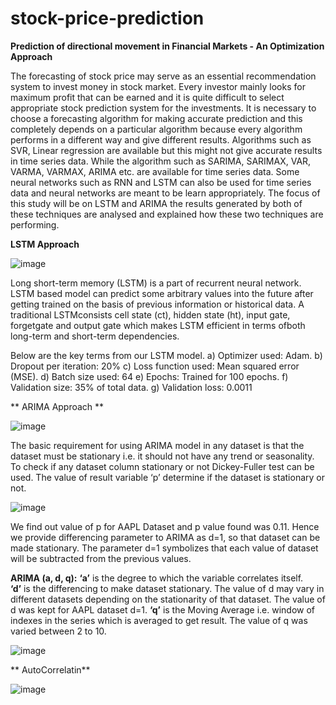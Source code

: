 # stock-price-prediction  

**Prediction of directional movement in Financial Markets - An Optimization Approach**

The forecasting of stock price may serve as an essential recommendation system to invest money in stock market. Every investor mainly looks for maximum profit that can be earned and it is quite difficult to select appropriate stock prediction system for the investments. It is necessary to choose a forecasting algorithm for making accurate prediction and this completely depends on a particular algorithm because every algorithm performs in a different way and give different results. Algorithms such as SVR, Linear regression are available but this might not give accurate results in time series data. While the algorithm such as SARIMA, SARIMAX, VAR, VARMA, VARMAX, ARIMA etc. are available for time series data. Some neural networks such as RNN and LSTM can also be used for time series data and neural networks are meant to be learn appropriately. The focus of this study will be on LSTM and ARIMA the results generated by both of these techniques are analysed and explained how these two techniques are performing.

**LSTM Approach**


![image](https://user-images.githubusercontent.com/61080527/147283022-eb3d73b0-e793-4452-b01d-8a9598a4c929.png)

Long short-term memory (LSTM) is a part of recurrent neural network. LSTM based model can predict some arbitrary values into the future after getting trained on the basis of previous information or historical data. A traditional LSTMconsists cell state (ct), hidden state (ht), input gate, forgetgate and output gate which makes LSTM efficient in terms ofboth long-term and short-term dependencies.

Below are the key terms from our LSTM model.
a) Optimizer used: Adam.
b) Dropout per iteration: 20%
c) Loss function used: Mean squared error (MSE).
d) Batch size used: 64
e) Epochs: Trained for 100 epochs.
f) Validation size: 35% of total data.
g) Validation loss: 0.0011

**
ARIMA Approach **


![image](https://user-images.githubusercontent.com/61080527/147283680-6644e160-04b3-480d-bf1c-6f3fac2f2ab2.png)

The basic requirement for using ARIMA model in any dataset is that the dataset must be stationary i.e. it should not have any trend or seasonality. To check if any dataset column stationary or not Dickey-Fuller test can be used. The value of result variable ‘p’ determine if the dataset is stationary or not.

![image](https://user-images.githubusercontent.com/61080527/147284116-115ea3ba-b15b-4857-bc32-dd0b2686e4e2.png)

We find out value of p for AAPL Dataset and p value found was 0.11. Hence we provide differencing parameter to ARIMA as d=1, so that dataset can be made stationary.
The parameter d=1 symbolizes that each value of dataset will be subtracted from the previous values.

**ARIMA (a, d, q):**
	**‘a’** is the degree to which the variable correlates itself.  
         **‘d’** is the differencing to make dataset stationary. The value of d may vary in different datasets depending on the stationarity of that dataset. The value of d was kept for AAPL dataset d=1.
         **‘q’** is the Moving Average i.e. window of indexes in the series which is averaged to get result. The value of q was varied between 2 to 10.




![image](https://user-images.githubusercontent.com/61080527/147284029-b938a712-543b-4f2d-a332-968374afee23.png)

**
AutoCorrelatin**

![image](https://user-images.githubusercontent.com/61080527/147284360-f15780e1-96d7-4864-8734-387123b93646.png)




